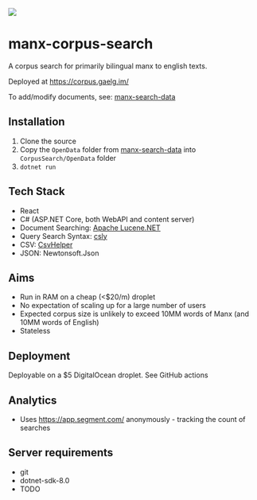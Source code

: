 <a href="https://corpus.gaelg.im//"><img src="https://img.shields.io/uptimerobot/status/m788600664-01eee56ee2b6a032b98b70c4"></a>

# manx-corpus-search

A corpus search for primarily bilingual manx to english texts.

Deployed at https://corpus.gaelg.im/

To add/modify documents, see: [manx-search-data](https://github.com/david-allison/manx-search-data)

## Installation

1. Clone the source
2. Copy the `OpenData` folder from [manx-search-data](https://github.com/david-allison/manx-search-data/) into `CorpusSearch/OpenData` folder
3. `dotnet run`

## Tech Stack

* React
* C# (ASP.NET Core, both WebAPI and content server)
* Document Searching: [Apache Lucene.NET](https://github.com/apache/lucenenet)
* Query Search Syntax: [csly](https://github.com/b3b00/csly)
* CSV: [CsvHelper](https://github.com/JoshClose/CsvHelper)
* JSON: Newtonsoft.Json

## Aims

* Run in RAM on a cheap (<$20/m) droplet
* No expectation of scaling up for a large number of users
* Expected corpus size is unlikely to exceed 10MM words of Manx (and 10MM words of English)
* Stateless

## Deployment

Deployable on a $5 DigitalOcean droplet. See GitHub actions

## Analytics

* Uses https://app.segment.com/ anonymously - tracking the count of searches

## Server requirements

- git
- dotnet-sdk-8.0
- TODO
